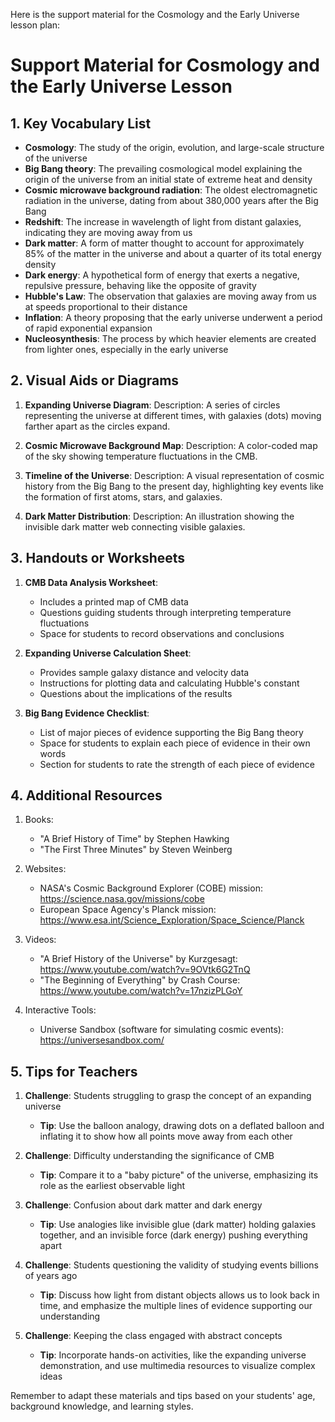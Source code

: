 Here is the support material for the Cosmology and the Early Universe lesson plan:

# Support Material for Cosmology and the Early Universe Lesson

## 1. Key Vocabulary List

- **Cosmology**: The study of the origin, evolution, and large-scale structure of the universe
- **Big Bang theory**: The prevailing cosmological model explaining the origin of the universe from an initial state of extreme heat and density
- **Cosmic microwave background radiation**: The oldest electromagnetic radiation in the universe, dating from about 380,000 years after the Big Bang
- **Redshift**: The increase in wavelength of light from distant galaxies, indicating they are moving away from us
- **Dark matter**: A form of matter thought to account for approximately 85% of the matter in the universe and about a quarter of its total energy density
- **Dark energy**: A hypothetical form of energy that exerts a negative, repulsive pressure, behaving like the opposite of gravity
- **Hubble's Law**: The observation that galaxies are moving away from us at speeds proportional to their distance
- **Inflation**: A theory proposing that the early universe underwent a period of rapid exponential expansion
- **Nucleosynthesis**: The process by which heavier elements are created from lighter ones, especially in the early universe

## 2. Visual Aids or Diagrams

1. **Expanding Universe Diagram**: 
   Description: A series of circles representing the universe at different times, with galaxies (dots) moving farther apart as the circles expand.

2. **Cosmic Microwave Background Map**: 
   Description: A color-coded map of the sky showing temperature fluctuations in the CMB.

3. **Timeline of the Universe**: 
   Description: A visual representation of cosmic history from the Big Bang to the present day, highlighting key events like the formation of first atoms, stars, and galaxies.

4. **Dark Matter Distribution**: 
   Description: An illustration showing the invisible dark matter web connecting visible galaxies.

## 3. Handouts or Worksheets

1. **CMB Data Analysis Worksheet**:
   - Includes a printed map of CMB data
   - Questions guiding students through interpreting temperature fluctuations
   - Space for students to record observations and conclusions

2. **Expanding Universe Calculation Sheet**:
   - Provides sample galaxy distance and velocity data
   - Instructions for plotting data and calculating Hubble's constant
   - Questions about the implications of the results

3. **Big Bang Evidence Checklist**:
   - List of major pieces of evidence supporting the Big Bang theory
   - Space for students to explain each piece of evidence in their own words
   - Section for students to rate the strength of each piece of evidence

## 4. Additional Resources

1. Books:
   - "A Brief History of Time" by Stephen Hawking
   - "The First Three Minutes" by Steven Weinberg

2. Websites:
   - NASA's Cosmic Background Explorer (COBE) mission: https://science.nasa.gov/missions/cobe
   - European Space Agency's Planck mission: https://www.esa.int/Science_Exploration/Space_Science/Planck

3. Videos:
   - "A Brief History of the Universe" by Kurzgesagt: https://www.youtube.com/watch?v=9OVtk6G2TnQ
   - "The Beginning of Everything" by Crash Course: https://www.youtube.com/watch?v=17nzizPLGoY

4. Interactive Tools:
   - Universe Sandbox (software for simulating cosmic events): https://universesandbox.com/

## 5. Tips for Teachers

1. **Challenge**: Students struggling to grasp the concept of an expanding universe
   - **Tip**: Use the balloon analogy, drawing dots on a deflated balloon and inflating it to show how all points move away from each other

2. **Challenge**: Difficulty understanding the significance of CMB
   - **Tip**: Compare it to a "baby picture" of the universe, emphasizing its role as the earliest observable light

3. **Challenge**: Confusion about dark matter and dark energy
   - **Tip**: Use analogies like invisible glue (dark matter) holding galaxies together, and an invisible force (dark energy) pushing everything apart

4. **Challenge**: Students questioning the validity of studying events billions of years ago
   - **Tip**: Discuss how light from distant objects allows us to look back in time, and emphasize the multiple lines of evidence supporting our understanding

5. **Challenge**: Keeping the class engaged with abstract concepts
   - **Tip**: Incorporate hands-on activities, like the expanding universe demonstration, and use multimedia resources to visualize complex ideas

Remember to adapt these materials and tips based on your students' age, background knowledge, and learning styles.